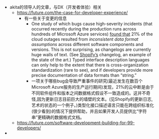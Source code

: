 - akita的领导人的文章，与DX（开发者体验）相关
	- https://future.com/the-case-for-developer-experience/
		- 有一些关于变更的信息
			- One study of which bugs cause high-severity incidents (that occurred recently during the production runs across hundreds of Microsoft Azure services) [found that](https://people.cs.uchicago.edu/~shanlu/paper/hotos19_azure.pdf) 21% of the cloud outages resulted from *inconsistent data format assumptions* across different software components and versions. This is not surprising, as changelogs are currently huge walls of text. (See [Shopify’s](https://shopify.dev/changelog) changelog, an example of the state of the art.) Typed interface description languages can only help to the extent that there is cross-organization standardization (rare to see), and if developers provide more precise documentation of data formats than “string.”
			- 一项关于哪些bug会导致严重事件的研究(最近发生在数百个Microsoft Azure服务的生产运行期间)发现，21%的云中断是由于不同软件组件和版本之间数据格式假设不一致造成的。这并不奇怪,因为更新日志目前巨大的墙壁的文本。(见Shopify的更新日志,艺术的状态的一个例子。)类型化接口描述语言只能在跨组织标准化(很少看到)的情况下提供帮助，并且如果开发人员提供比“字符串”更精确的数据格式文档。
	- https://future.com/software-development-building-for-99-developers/
-